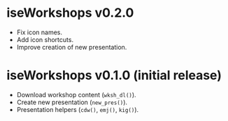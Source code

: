 # iseWorkshops v0.2.0

* Fix icon names.
* Add icon shortcuts.
* Improve creation of new presentation.

# iseWorkshops v0.1.0 (initial release)

* Download workshop content (`wksh_dl()`).
* Create new presentation (`new_pres()`).
* Presentation helpers (`cdw()`, `emj()`, `kig()`).